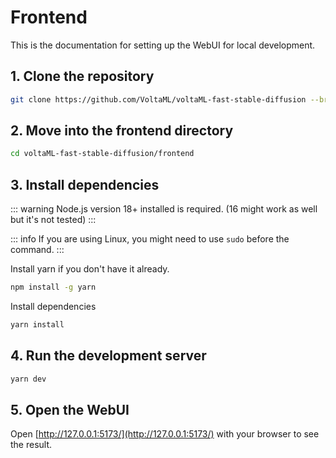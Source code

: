 # Frontend

This is the documentation for setting up the WebUI for local development.

## 1. Clone the repository

```bash
git clone https://github.com/VoltaML/voltaML-fast-stable-diffusion --branch experimental
```

## 2. Move into the frontend directory

```bash
cd voltaML-fast-stable-diffusion/frontend
```

## 3. Install dependencies

::: warning
Node.js version 18+ installed is required. (16 might work as well but it's not tested)
:::

::: info
If you are using Linux, you might need to use `sudo` before the command.
:::

Install yarn if you don't have it already.

```bash
npm install -g yarn
```

Install dependencies

```bash
yarn install
```

## 4. Run the development server

```bash
yarn dev
```

## 5. Open the WebUI

Open [http://127.0.0.1:5173/](http://127.0.0.1:5173/) with your browser to see the result.
